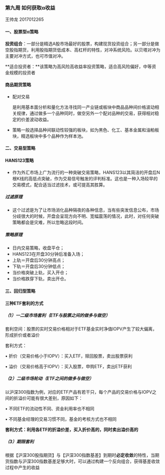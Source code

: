 ### 第九周 如何获取α收益

王帅龙 2017012265

#### 一、股票型α策略

**投资组合**：一部分是精选A股市场最好的股票，构建现货投资组合；另一部分是做空股指期货，利用股指期货低成本、高杠杆的特性，对冲系统风险。以贝塔对冲为主要对冲方式，也可市值对冲。

**适合投资者：**该策略为高风险高收益率投资策略，适合高风险偏好，中等资金规模的投资者

#### 商品期货策略

- 配对交易

  是利用基本面分析和量化方法寻找同一产业链或板块中商品品种间价格波动相关规律，通过做多一个品种同时，做空另外一个配对品种的交易，获得相对稳定的价差波动收益。

- 策略一般选择品种间联动性较强的板块，如为黑色、化工、基本金属和油粕板块，精选板块中多个品种作为样本池。

#### 二、交易型策略

#### HANS123策略

- 作为外汇市场上广为流行的一种突破交易策略，HANS123以其简洁的开盘后N根K线的高低点突破，作为交易信号触发的评判标准。这也是一种入场较早的交易模式，配合适当过滤技术，或可提高其胜算。

##### 过滤原理

- 这个过滤是为了让市场消化品种隔夜的各种信息，当有些突发信息公布，市场分歧很大的时候，开盘会呈现方向不明、宽幅震荡的情况，此时，对任何突破策略都会是灾难，所以忽略这段时间。

##### 策略原理

- 日内交易策略，收盘平仓；
- HANS123在开盘30分钟后准备入场；
- 上轨＝开盘后30分钟高点；
- 下轨＝开盘后30分钟低点；
- 当价格突破上轨，买入开仓；
- 当价格跌穿下轨，卖出开仓。

#### 三、回归型策略

#### 三种ETF套利的方式

##### （1）一二级市场套利（ETF与股票之间的做多与做空）

套利空间：股票的实时交易价格相对于ETF基金实时净值IOPV产生了较大偏离，形成折价或者溢价

套利方式：

• 折价（交易价格小于IOPV）：买入ETF，赎回股票，卖出股票获利

• 溢价（交易价格高于IOPV）：买入股票，申购ETF，卖出ETF获利 

##### （2）二级市场轮动（ETF之间的做多与做空）

以沪深300指数为例，对应的ETF产品有若干只，每个产品的交易价格与IOPV之间的折溢价可能有很大差别，原因如下：

• 不同ETF的流动性不同、资金利用率也不相同

• 不同基金经理的交易习惯不同，基金的考核方式也不相同

**套利方式：利用各ETF的折溢价差，买入折价高的，同时卖出溢价高的**

##### （3）期限套利

根据【沪深300股指期货】与【沪深300指数基差】到期时**必定收敛**的特性，当期货指数与沪深300指数基差足够大时，可以通过构建一个反向组合，获得基差收敛过程中产生的收益